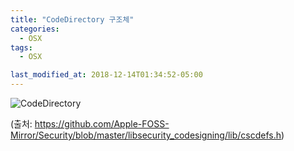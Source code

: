 ```yaml
---
title: "CodeDirectory 구조체"
categories:
  - OSX
tags:
  - OSX

last_modified_at: 2018-12-14T01:34:52-05:00
---
```




![CodeDirectory](https://jylab.github.io/assets/images/CodeDirectory.png)

(출처: https://github.com/Apple-FOSS-Mirror/Security/blob/master/libsecurity_codesigning/lib/cscdefs.h)

